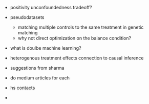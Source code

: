 - positivity unconfoundedness tradeoff?
- pseudodatasets
	- matching multiple controls to the same treatment in genetic matching
	- why not direct optimization on the balance condition?
- what is doulbe machine learning?
- heterogenous treatment effects connection to causal inference
- suggestions from sharma

- do medium articles for each
- hs contacts
- 